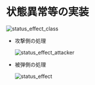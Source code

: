 # 状態異常等の実装

![status_effect_class](uml/status_effect_class.png)

- 攻撃側の処理

    ![status_effect_attacker](uml/status_effect_attacker.png)

- 被弾側の処理

    ![status_effect](uml/status_effect_sequence.png)